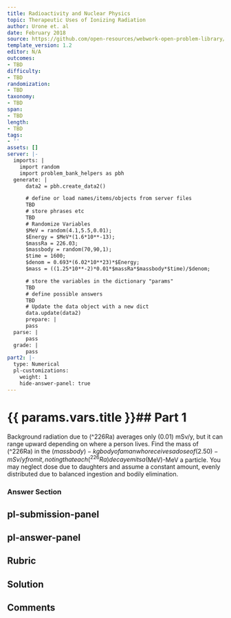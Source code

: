 ```yaml
---
title: Radioactivity and Nuclear Physics
topic: Therapeutic Uses of Ionizing Radiation
author: Urone et. al
date: February 2018
source: https://github.com/open-resources/webwork-open-problem-library/tree/master/Contrib/BrockPhysics/College_Physics_Urone/32.Medical_Applications_of_Nuclear_Physics/32-03.Therapeutic_Ionizing_Radiation/NU_U17-32-03-008.pg
template_version: 1.2
editor: N/A
outcomes:
- TBD
difficulty:
- TBD
randomization:
- TBD
taxonomy:
- TBD
span:
- TBD
length:
- TBD
tags:
- ''
assets: []
server: |-
  imports: |
    import random
    import problem_bank_helpers as pbh
  generate: |
      data2 = pbh.create_data2()

      # define or load names/items/objects from server files
      TBD
      # store phrases etc
      TBD
      # Randomize Variables
      $MeV = random(4.1,5.5,0.01);
      $Energy = $MeV*(1.6*10**-13);
      $massRa = 226.03;
      $massbody = random(70,90,1);
      $time = 1600;
      $denom = 0.693*(6.02*10**23)*$Energy;
      $mass = ((1.25*10**-2)*0.01*$massRa*$massbody*$time)/$denom;

      # store the variables in the dictionary "params"
      TBD
      # define possible answers
      TBD
      # Update the data object with a new dict
      data.update(data2)
      prepare: |
      pass
  parse: |
      pass
  grade: |
      pass
part2: |-
  type: Numerical
  pl-customizations:
    weight: 1
    hide-answer-panel: true
---
```


# {{ params.vars.title }}## Part 1 
Background radiation due to (^226Ra) averages only (0.01) mSv/y, but it can range upward depending on where a person lives. Find the mass of (^226Ra) in the ($massbody)-kg body of a man who receives a dose of (2.50)-mSv/y from it, noting that each (^226Ra) decay emits a ($MeV)-MeV a particle. You may neglect dose due to daughters and assume a constant amount, evenly distributed due to balanced ingestion and bodily elimination. 


### Answer Section 


## pl-submission-panel 


## pl-answer-panel 


## Rubric 


## Solution 


## Comments 


